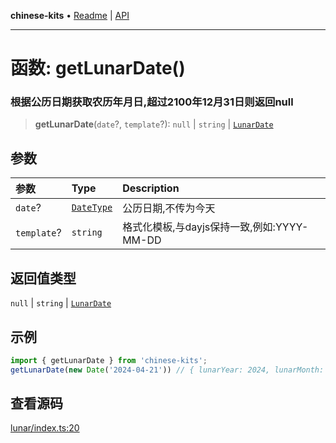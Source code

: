 **chinese-kits** • [Readme](../README.md) \| [API](../globals.md)

***

# 函数: getLunarDate()

### 根据公历日期获取农历年月日,超过2100年12月31日则返回null

<a id="undefined" name="undefined"></a>

> **getLunarDate**(`date`?, `template`?): `null` \| `string` \| [`LunarDate`](../type-aliases/LunarDate.md)

## 参数

| 参数 | Type | Description |
| :------ | :------ | :------ |
| `date`? | [`DateType`](../type-aliases/DateType.md) | 公历日期,不传为今天 |
| `template`? | `string` | 格式化模板,与dayjs保持一致,例如:YYYY-MM-DD |

## 返回值类型

`null` \| `string` \| [`LunarDate`](../type-aliases/LunarDate.md)

## 示例

```ts
import { getLunarDate } from 'chinese-kits';
getLunarDate(new Date('2024-04-21')) // { lunarYear: 2024, lunarMonth: 3, lunarDay: 13 }
```

## 查看源码

[lunar/index.ts:20](https://github.com/hacxy/chinese-kits/blob/5b1794424faad6636f4b4dcee5780ecb7274c1f6/src/lunar/index.ts#L20)
